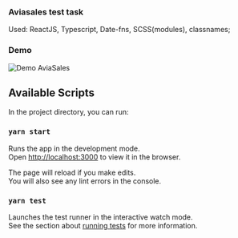 ### Aviasales test task

Used: ReactJS, Typescript, Date-fns, SCSS(modules), classnames;

### Demo
![Demo AviaSales](https://media0.giphy.com/media/QTE02RMXNtvH2u7n0N/giphy.gif)

## Available Scripts

In the project directory, you can run:

### `yarn start`

Runs the app in the development mode.\
Open [http://localhost:3000](http://localhost:3000) to view it in the browser.

The page will reload if you make edits.\
You will also see any lint errors in the console.

### `yarn test`

Launches the test runner in the interactive watch mode.\
See the section about [running tests](https://facebook.github.io/create-react-app/docs/running-tests) for more information.

